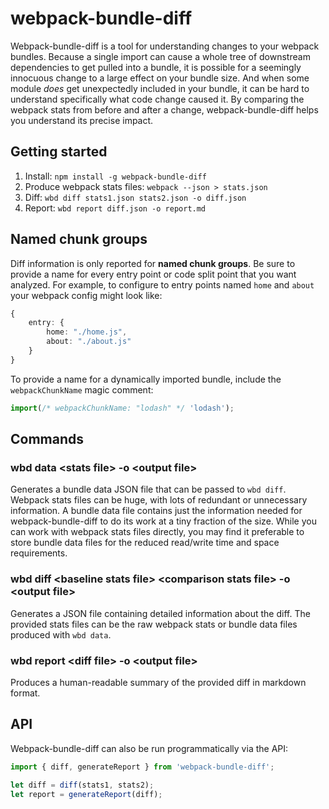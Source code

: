 # webpack-bundle-diff

Webpack-bundle-diff is a tool for understanding changes to your webpack bundles.  Because a single import can cause a whole tree of downstream dependencies to get pulled into a bundle, it is possible for a seemingly innocuous change to a large effect on your bundle size.  And when some module *does* get unexpectedly included in your bundle, it can be hard to understand specifically what code change caused it.  By comparing the webpack stats from before and after a change, webpack-bundle-diff helps you understand its precise impact.

## Getting started

1. Install: `npm install -g webpack-bundle-diff`
2. Produce webpack stats files: `webpack --json > stats.json`
3. Diff: `wbd diff stats1.json stats2.json -o diff.json`
4. Report: `wbd report diff.json -o report.md`

## Named chunk groups

Diff information is only reported for **named chunk groups**.  Be sure to provide a name for every entry point or code split point that you want analyzed.  For example, to configure to entry points named `home` and `about` your webpack config might look like:

```typescript
{
    entry: {
        home: "./home.js",
        about: "./about.js"
    }
}
```

To provide a name for a dynamically imported bundle, include the `webpackChunkName` magic comment:

```typescript
import(/* webpackChunkName: "lodash" */ 'lodash');
```

## Commands

### **wbd data \<stats file\> -o \<output file\>**

Generates a bundle data JSON file that can be passed to `wbd diff`.  Webpack stats files can be huge, with lots of redundant or unnecessary information.  A bundle data file contains just the information needed for webpack-bundle-diff to do its work at a tiny fraction of the size.  While you can work with webpack stats files directly, you may find it preferable to store bundle data files for the reduced read/write time and space requirements.

### **wbd diff \<baseline stats file\> \<comparison stats file\> -o \<output file\>**

Generates a JSON file containing detailed information about the diff.  The provided stats files can be the raw webpack stats or bundle data files produced with `wbd data`.

### **wbd report \<diff file\> -o \<output file\>**

Produces a human-readable summary of the provided diff in markdown format.

## API

Webpack-bundle-diff can also be run programmatically via the API:

```typescript
import { diff, generateReport } from 'webpack-bundle-diff';

let diff = diff(stats1, stats2);
let report = generateReport(diff);
```
